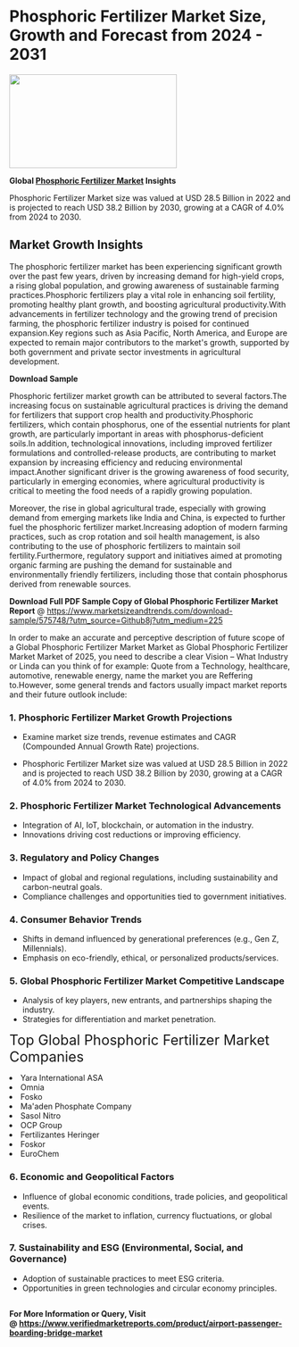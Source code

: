 <H1>Phosphoric Fertilizer Market Size, Growth and Forecast from 2024 - 2031</H1><img class="aligncenter size-medium wp-image-584254" src="https://thirdeyenews.in/wp-content/uploads/2024/09/Global-Market-Research-300x168.jpeg" alt="" width="300" height="168" /><p><strong>Global&nbsp;<a href="https://www.marketsizeandtrends.com/download-sample/575748/?utm_source=Github8j?utm_medium=225">Phosphoric Fertilizer Market</a> Insights</strong></p><p>Phosphoric Fertilizer Market size was valued at USD 28.5 Billion in 2022 and is projected to reach USD 38.2 Billion by 2030, growing at a CAGR of 4.0% from 2024 to 2030.</p><p><h2>Market Growth Insights</h2> <p>The phosphoric fertilizer market has been experiencing significant growth over the past few years, driven by increasing demand for high-yield crops, a rising global population, and growing awareness of sustainable farming practices.Phosphoric fertilizers play a vital role in enhancing soil fertility, promoting healthy plant growth, and boosting agricultural productivity.With advancements in fertilizer technology and the growing trend of precision farming, the phosphoric fertilizer industry is poised for continued expansion.Key regions such as Asia Pacific, North America, and Europe are expected to remain major contributors to the market's growth, supported by both government and private sector investments in agricultural development.</p> <p><strong>Download Sample</strong></p> <p>Phosphoric fertilizer market growth can be attributed to several factors.The increasing focus on sustainable agricultural practices is driving the demand for fertilizers that support crop health and productivity.Phosphoric fertilizers, which contain phosphorus, one of the essential nutrients for plant growth, are particularly important in areas with phosphorus-deficient soils.In addition, technological innovations, including improved fertilizer formulations and controlled-release products, are contributing to market expansion by increasing efficiency and reducing environmental impact.Another significant driver is the growing awareness of food security, particularly in emerging economies, where agricultural productivity is critical to meeting the food needs of a rapidly growing population.</p> <p>Moreover, the rise in global agricultural trade, especially with growing demand from emerging markets like India and China, is expected to further fuel the phosphoric fertilizer market.Increasing adoption of modern farming practices, such as crop rotation and soil health management, is also contributing to the use of phosphoric fertilizers to maintain soil fertility.Furthermore, regulatory support and initiatives aimed at promoting organic farming are pushing the demand for sustainable and environmentally friendly fertilizers, including those that contain phosphorus derived from renewable sources.</p> <p><span class=""><strong>Download Full PDF Sample Copy of Global Phosphoric Fertilizer Market Report</strong> @ <a href="https://www.marketsizeandtrends.com/download-sample/575748/?utm_source=Github8j?utm_medium=225" target="_blank">https://www.marketsizeandtrends.com/download-sample/575748/?utm_source=Github8j?utm_medium=225</a></span></p><p>In order to make an accurate and perceptive description of future scope of a Global&nbsp;Phosphoric Fertilizer Market Market as Global&nbsp;Phosphoric Fertilizer Market Market of 2025, you need to describe a clear Vision &ndash; What Industry or Linda can you think of for example: Quote from a Technology, healthcare, automotive, renewable energy, name the market you are Reffering to.However, some general trends and factors usually impact market reports and their future outlook include:</p><h3>1.&nbsp;<strong>Phosphoric Fertilizer Market Growth Projections</strong></h3><ul><li>Examine market size trends, revenue estimates and CAGR (Compounded Annual Growth Rate) projections.</li><li><p>Phosphoric Fertilizer Market size was valued at USD 28.5 Billion in 2022 and is projected to reach USD 38.2 Billion by 2030, growing at a CAGR of 4.0% from 2024 to 2030.</p></li></ul><h3>2.&nbsp;<strong>Phosphoric Fertilizer Market Technological Advancements</strong></h3><ul><li>Integration of AI, IoT, blockchain, or automation in the industry.</li><li>Innovations driving cost reductions or improving efficiency.</li></ul><h3>3.&nbsp;<strong>Regulatory and Policy Changes</strong></h3><ul><li>Impact of global and regional regulations, including sustainability and carbon-neutral goals.</li><li>Compliance challenges and opportunities tied to government initiatives.</li></ul><h3>4.&nbsp;<strong>Consumer Behavior Trends</strong></h3><ul><li>Shifts in demand influenced by generational preferences (e.g., Gen Z, Millennials).</li><li>Emphasis on eco-friendly, ethical, or personalized products/services.</li></ul><h3>5.&nbsp;<strong>Global Phosphoric Fertilizer Market Competitive Landscape</strong></h3><ul><li>Analysis of key players, new entrants, and partnerships shaping the industry.</li><li>Strategies for differentiation and market penetration.</li></ul><p data-pm-slice="1 1 []"><span style="color: inherit; font-family: inherit; font-size: 25px;">Top Global Phosphoric Fertilizer Market Companies</span></p><div class="" data-test-id=""><p><li>Yara International ASA</li><li> Omnia</li><li> Fosko</li><li> Ma'aden Phosphate Company</li><li> Sasol Nitro</li><li> OCP Group</li><li> Fertilizantes Heringer</li><li> Foskor</li><li> EuroChem</li></p></div><h3>6.&nbsp;<strong>Economic and Geopolitical Factors</strong></h3><ul><li>Influence of global economic conditions, trade policies, and geopolitical events.</li><li>Resilience of the market to inflation, currency fluctuations, or global crises.</li></ul><h3>7.&nbsp;<strong>Sustainability and ESG (Environmental, Social, and Governance)</strong></h3><ul><li>Adoption of sustainable practices to meet ESG criteria.</li><li>Opportunities in green technologies and circular economy principles.</li></ul><h2><strong style="font-size: 14px;">For More Information or Query, Visit @&nbsp;</strong><a style="background-color: #ffffff; font-size: 14px;" href="https://www.marketsizeandtrends.com/report/phosphoric-fertilizer-market/" target="_blank">https://www.verifiedmarketreports.com/product/airport-passenger-boarding-bridge-market</a></h2>